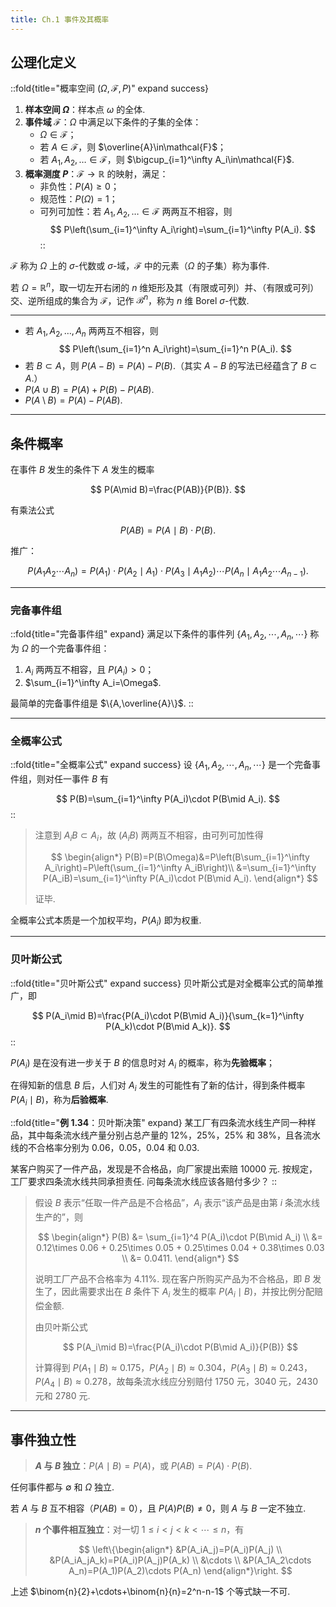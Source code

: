 ```yaml
---
title: Ch.1 事件及其概率
---
```


## 公理化定义

::fold{title="概率空间 $(\Omega,\mathcal{F},P)$" expand success}
1. **样本空间 $\Omega$**：样本点 $\omega$ 的全体.
2. **事件域 $\mathcal{F}$**：$\Omega$ 中满足以下条件的子集的全体：
   - $\Omega\in\mathcal{F}$；
   - 若 $A\in\mathcal{F}$，则 $\overline{A}\in\mathcal{F}$；
   - 若 $A_1,A_2,\ldots\in\mathcal{F}$，则 $\bigcup_{i=1}^\infty A_i\in\mathcal{F}$.
3. **概率测度 $P$**：$\mathcal{F}\to\mathbb{R}$ 的映射，满足：
   - 非负性：$P(A)\geqslant 0$；
   - 规范性：$P(\Omega)=1$；
   - 可列可加性：若 $A_1,A_2,\ldots\in\mathcal{F}$ 两两互不相容，则
     $$
     P\left(\sum_{i=1}^\infty A_i\right)=\sum_{i=1}^\infty P(A_i).
     $$
::

$\mathcal{F}$ 称为 $\Omega$ 上的 $\sigma$-代数或 $\sigma$-域，$\mathcal{F}$ 中的元素（$\Omega$ 的子集）称为事件.

若 $\Omega = \mathbb{R}^n$，取一切左开右闭的 $n$ 维矩形及其（有限或可列）并、（有限或可列）交、逆所组成的集合为 $\mathcal{F}$，记作 $\mathcal{B}^n$，称为 $n$ 维 Borel $\sigma$-代数.

---

 - 若 $A_1,A_2,\ldots,A_n$ 两两互不相容，则
    $$
    P\left(\sum_{i=1}^n A_i\right)=\sum_{i=1}^n P(A_i).
    $$
 - 若 $B\subset A$，则 $P(A-B)=P(A)-P(B)$.（其实 $A-B$ 的写法已经蕴含了 $B\subset A$.）
 - $P(A\cup B)=P(A)+P(B)-P(AB)$.
 - $P(A\setminus B)=P(A)-P(AB)$.

---

## 条件概率

在事件 $B$ 发生的条件下 $A$ 发生的概率

$$
P(A\mid B)=\frac{P(AB)}{P(B)}.
$$

有乘法公式

$$
P(AB)=P(A\mid B)\cdot P(B).
$$

推广：

$$
P(A_1A_2\cdots A_n)=P(A_1)\cdot P(A_2\mid A_1)\cdot P(A_3\mid A_1A_2)\cdots P(A_n\mid A_1A_2\cdots A_{n-1}).
$$

---

### 完备事件组

::fold{title="完备事件组" expand}
满足以下条件的事件列 $\{A_1,A_2,\cdots,A_n,\cdots\}$ 称为 $\Omega$ 的一个完备事件组：

1. $A_i$ 两两互不相容，且 $P(A_i)>0$；
2. $\sum_{i=1}^\infty A_i=\Omega$.

最简单的完备事件组是 $\{A,\overline{A}\}$.
::

---

### 全概率公式

::fold{title="全概率公式" expand success}
设 $\{A_1,A_2,\cdots,A_n,\cdots\}$ 是一个完备事件组，则对任一事件 $B$ 有

$$
P(B)=\sum_{i=1}^\infty P(A_i)\cdot P(B\mid A_i).
$$
::

> 注意到 $A_iB\subset A_i$，故 $(A_iB)$ 两两互不相容，由可列可加性得
>
> $$
> \begin{align*}
>     P(B)=P(B\Omega)&=P\left(B\sum_{i=1}^\infty A_i\right)=P\left(\sum_{i=1}^\infty A_iB\right)\\
>     &=\sum_{i=1}^\infty P(A_iB)=\sum_{i=1}^\infty P(A_i)\cdot P(B\mid A_i).
> \end{align*}
> $$
> 
> 证毕.

全概率公式本质是一个加权平均，$P(A_i)$ 即为权重.

---

### 贝叶斯公式

::fold{title="贝叶斯公式" expand success}
贝叶斯公式是对全概率公式的简单推广，即

$$
P(A_i\mid B)=\frac{P(A_i)\cdot P(B\mid A_i)}{\sum_{k=1}^\infty P(A_k)\cdot P(B\mid A_k)}.
$$
::

$P(A_i)$ 是在没有进一步关于 $B$ 的信息时对 $A_i$ 的概率，称为**先验概率**；

在得知新的信息 $B$ 后，人们对 $A_i$ 发生的可能性有了新的估计，得到条件概率 $P(A_i\mid B)$，称为**后验概率**.

::fold{title="**例 1.34**：贝叶斯决策" expand}
某工厂有四条流水线生产同一种样品，其中每条流水线产量分别占总产量的 $12\%$，$25\%$，$25\%$ 和 $38\%$，且各流水线的不合格率分别为 $0.06$，$0.05$，$0.04$ 和 $0.03$.

某客户购买了一件产品，发现是不合格品，向厂家提出索赔 $10000$ 元. 按规定，工厂要求四条流水线共同承担责任. 问每条流水线应该各赔付多少？
::

> 假设 $B$ 表示“任取一件产品是不合格品”，$A_i$ 表示“该产品是由第 $i$ 条流水线生产的”，则
>
> $$
> \begin{align*}
>     P(B) &= \sum_{i=1}^4 P(A_i)\cdot P(B\mid A_i) \\
>     &= 0.12\times 0.06 + 0.25\times 0.05 + 0.25\times 0.04 + 0.38\times 0.03 \\
>     &= 0.0411.
> \end{align*}
> $$
>
> 说明工厂产品不合格率为 $4.11\%$. 现在客户所购买产品为不合格品，即 $B$ 发生了，因此需要求出在 $B$ 条件下 $A_i$ 发生的概率 $P(A_i\mid B)$，并按比例分配赔偿金额.
>
> 由贝叶斯公式
>
> $$
> P(A_i\mid B)=\frac{P(A_i)\cdot P(B\mid A_i)}{P(B)}
> $$
>
> 计算得到 $P(A_1\mid B)\approx0.175$，$P(A_2\mid B)\approx0.304$，$P(A_3\mid B)\approx0.243$，$P(A_4\mid B)\approx0.278$，故每条流水线应分别赔付 $1750$ 元，$3040$ 元，$2430$ 元和 $2780$ 元.

---

## 事件独立性

> **$A$ 与 $B$ 独立**：$P(A\mid B)=P(A)$，或 $P(AB)=P(A)\cdot P(B)$.

任何事件都与 $\emptyset$ 和 $\Omega$ 独立.

若 $A$ 与 $B$ 互不相容（$P(AB)=0$），且 $P(A)P(B)\neq0$，则 $A$ 与 $B$ 一定不独立.

> **$n$ 个事件相互独立**：对一切 $1\leqslant i<j<k<\cdots\leqslant n$，有
> 
> $$
> \left\{\begin{align*}
> &P(A_iA_j)=P(A_i)P(A_j) \\
> &P(A_iA_jA_k)=P(A_i)P(A_j)P(A_k) \\
> &\cdots \\
> &P(A_1A_2\cdots A_n)=P(A_1)P(A_2)\cdots P(A_n)
> \end{align*}\right.
> $$

上述 $\binom{n}{2}+\cdots+\binom{n}{n}=2^n-n-1$ 个等式缺一不可.